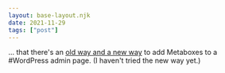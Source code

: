 ```yaml
---
layout: base-layout.njk
date: 2021-11-29
tags: ["post"]
---
```


... that there's an [old way and a new way](https://shellcreeper.com/custom-field-meta-box-in-gutenberg-editor/) to add Metaboxes to a #WordPress admin page. (I haven't tried the new way yet.)
